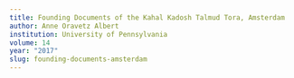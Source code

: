 ```yaml
---
title: Founding Documents of the Kahal Kadosh Talmud Tora, Amsterdam
author: Anne Oravetz Albert
institution: University of Pennsylvania
volume: 14
year: "2017"
slug: founding-documents-amsterdam
---
```

